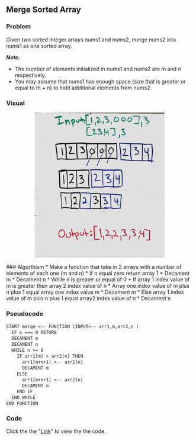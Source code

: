 ## Merge Sorted Array

### Problem
Given two sorted integer arrays nums1 and nums2, merge nums2 into nums1 as one sorted array.

__*Note:*__
* The number of elements initialized in nums1 and nums2 are m and n respectively.
* You may assume that nums1 has enough space (size that is greater or equal to m + n) to hold additional elements from nums2.

### Visual
<p align="center">
<img src="MargeS.jpg"  width="350" >
</p>
### Algorthism
* Make a function that take in 2 arrays with a number of elements of each one (m and n)
* If n equal zero return array 1
* Decament m
* Decament n
* While n is greater or equal of 0
* If array 1 index value of m is greater then array 2 index value of n
  * Array one index value of m plus n plus 1 equal array one index value m
  * Decament m
* Else array 1 index value of  m plus n plus 1 equal array2 index value of n
  * Decament n 

### Pseudocode
````
START merge <-- FUNCTION (INPUT<-- arr1,m,arr2,n )
  IF n === 0 RETURN
  DECAMENT m
  DECAMENT n
  WHILE n >= 0
    IF arr1[m] > arr2[n] THEN
      arr1[m+n+1] <-- arr1[n]
      DECAMENT m
    ELSE
      arr1[m+n+1] <-- arr2[n]
      DECAMENT n
    END IF
  END WHILE
END FUNCTION
````

### Code
Click the the "[Link](marge.js)" to view the the code. 